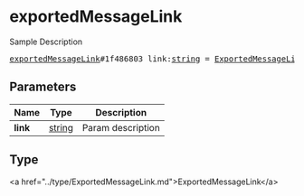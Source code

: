# exportedMessageLink

Sample Description

<pre>
<a href="../constructor/exportedMessageLink.md">exportedMessageLink</a>#1f486803 link:<a href="../type/string.md">string</a> = <a href="../type/ExportedMessageLink.md">ExportedMessageLink</a>;
</pre>

## Parameters

| Name | Type | Description |
|------|:----:|-------------|
| **link** | <a href="../type/string.md">string</a> | Param description |

## Type

&lt;a href=&#34;../type/ExportedMessageLink.md&#34;&gt;ExportedMessageLink&lt;/a&gt;
